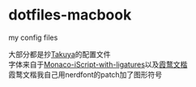 # dotfiles-macbook
my config files

大部分都是抄[Takuya](https://github.com/craftzdog/dotfiles-public)的配置文件  
字体来自于[Monaco-iScript-with-ligatures](https://github.com/HMBond/Monaco-iScript-with-ligatures)以及[霞鹜文楷](https://github.com/lxgw/LxgwWenKai)  
霞鹜文楷我自己用nerdfont的patch加了图形符号
